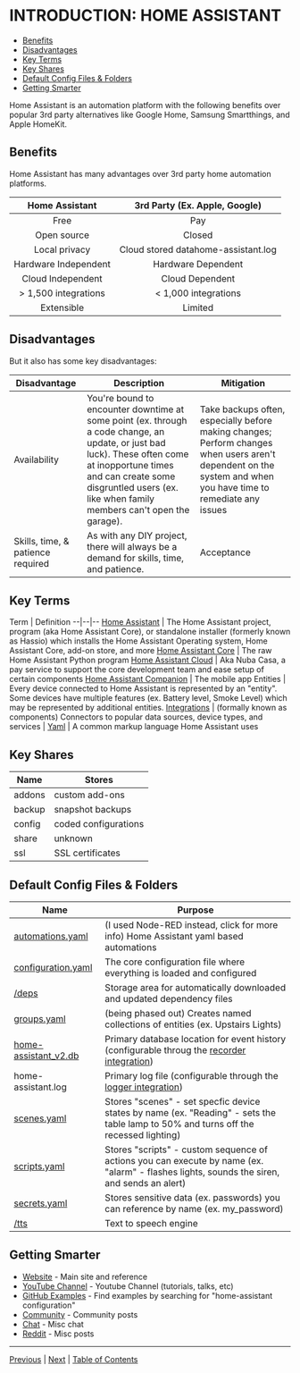 # INTRODUCTION: HOME ASSISTANT

- [Benefits](#benefits)
- [Disadvantages](#disadvantages)
- [Key Terms](#key-terms)
- [Key Shares](#key-shares)
- [Default Config Files & Folders](#default-config-files--folders)
- [Getting Smarter](#getting-smarter)

Home Assistant is an automation platform with the following benefits over popular 3rd party alternatives like Google Home, Samsung Smartthings, and Apple HomeKit.

## Benefits
Home Assistant has many advantages over 3rd party home automation platforms.

| Home Assistant | 3rd Party (Ex. Apple, Google) | 
|:--------------:|:------:|
Free | Pay
Open source | Closed
Local privacy | Cloud stored datahome-assistant.log
Hardware Independent | Hardware Dependent
Cloud Independent | Cloud Dependent
> 1,500 integrations | < 1,000 integrations
Extensible | Limited

## Disadvantages
But it also has some key disadvantages:

Disadvantage | Description | Mitigation
--|--|--
Availability | You're bound to encounter downtime at some point (ex. through a code change, an update, or just bad luck).  These often come at inopportune times and can create some disgruntled users (ex. like when family members can't open the garage). | Take backups often, especially before making changes; Perform changes when users aren't dependent on the system and when you have time to remediate any issues
Skills, time, & patience required | As with any DIY project, there will always be a demand for skills, time, and patience. | Acceptance 

## Key Terms

Term | Definition
--|--|--
[Home Assistant](https://www.home-assistant.io/faq/ha-vs-hassio/) | The Home Assistant project, program (aka Home Assistant Core), or standalone installer (formerly known as Hassio) which installs the Home Assistant Operating system, Home Assistant Core, add-on store, and more
[Home Assistant Core](https://www.home-assistant.io/faq/ha-vs-hassio/) | The raw Home Assistant Python program
[Home Assistant Cloud](https://www.nabucasa.com) | Aka Nuba Casa, a pay service to support the core development team and ease setup of certain components
[Home Assistant Companion](https://companion.home-assistant.io) | The mobile app
Entities | Every device connected to Home Assistant is represented by an "entity".  Some devices have multiple features (ex. Battery level, Smoke Level) which may be represented by additional entities.
[Integrations](https://www.home-assistant.io/integrations/) | (formally known as components) Connectors to popular data sources, device types, and services | 
[Yaml](https://www.home-assistant.io/docs/configuration/yaml/) | A common markup language Home Assistant uses

## Key Shares

Name | Stores
--|--
addons | custom add-ons
backup | snapshot backups
config | coded configurations
share | unknown
ssl | SSL certificates

## Default Config Files & Folders

Name | Purpose
--|--
[automations.yaml](https://www.home-assistant.io/integrations/automation/) | (I used Node-RED instead, click for more info) Home Assistant yaml based automations
[configuration.yaml](https://www.home-assistant.io/docs/configuration/) | The core configuration file where everything is loaded and configured
[/deps](https://www.home-assistant.io/faq/dependencies/) | Storage area for automatically downloaded and updated dependency files
[groups.yaml](https://www.home-assistant.io/integrations/group/) | (being phased out) Creates named collections of entities (ex. Upstairs Lights)
[home-assistant_v2.db](https://www.home-assistant.io/docs/backend/database/) | Primary database location for event history (configurable throug the [recorder integration](https://www.home-assistant.io/integrations/recorder/))
home-assistant.log | Primary log file (configurable through the [logger integration](https://www.home-assistant.io/integrations/logger/))
[scenes.yaml](https://www.home-assistant.io/integrations/scene/) | Stores "scenes" - set specfic device states by name (ex. "Reading" - sets the table lamp to 50% and turns off the recessed lighting)
[scripts.yaml](https://www.home-assistant.io/integrations/script/) | Stores "scripts" - custom sequence of actions you can execute by name (ex. "alarm" - flashes lights, sounds the siren, and sends an alert)
[secrets.yaml](https://www.home-assistant.io/docs/configuration/secrets/) | Stores sensitive data (ex. passwords) you can reference by name (ex. my_password)
[/tts](https://www.home-assistant.io/integrations/tts/) | Text to speech engine

## Getting Smarter
* [Website](https://home-assistant.io/) - Main site and reference
* [YouTube Channel](https://www.youtube.com/channel/UCbX3YkedQunLt7EQAdVxh7w) - Youtube Channel (tutorials, talks, etc)
* [GitHub Examples](https://github.com) - Find examples by searching for "home-assistant configuration"
* [Community](https://community.home-assistant.io/) - Community posts
* [Chat](https://discordapp.com/invite/c5DvZ4e) - Misc chat
* [Reddit](https://www.reddit.com/r/homeassistant/) - Misc posts
  
***

[Previous](home-automation.md) | [Next](../the-hub/install-pi.md) |
[Table of Contents](../README.md#table-of-contents)

